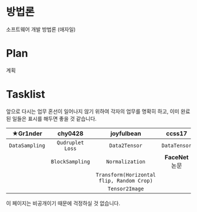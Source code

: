 
# 방법론

소프트웨어 개발 방법론 (애자일)

# Plan

계획

# Tasklist

앞으로 다시는 업무 혼선이 일어나지 않기 위하여 각자의 업무를 명확히 하고, 이미 완료된 일들은 <i class="fas fa-check-circle"></i> 표시를 해두면 좋을 것 같습니다. 

|★**Gr1nder**|**chy0428**|**joyfulbean**|**ccss17**|
|:---:|:---:|:---:|:---:|
|<i class="fas fa-check-circle"></i>`DataSampling`|<i class="fas fa-check-circle"></i> `Qudruplet Loss`|<i class="fas fa-check-circle"></i> `Data2Tensor` | <i class="fas fa-check-circle"></i> `DataTensor`|
||<i class="fas fa-check"></i> `BlockSampling`|<i class="fas fa-check-circle"></i> `Normalization` | <i class="fas fa-check"></i> **FaceNet** 논문 |
|||<i class="fas fa-check-circle"></i> `Transform(Horizontal flip, Random Crop)` |  |
|||<i class="fas fa-check"></i> `Tensor2Image` |  |

이 페이지는 비공개이기 때문에 걱정하실 것 없습니다.